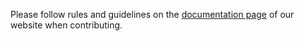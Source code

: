 Please follow rules and guidelines on the [documentation page](https://pxnt.github.io/BTEN/Documentation#guidelines) of our website when contributing.
